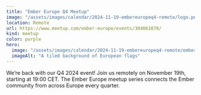 ```yaml
---
title: "Ember Europe Q4 Meetup"
image: "/assets/images/calendar/2024-11-19-embereuropeq4-remote/logo.png"
location: Remote
url: https://www.meetup.com/ember-europe/events/304061078/
kind: meetup
color: purple
hero:
  image: "/assets/images/calendar/2024-11-19-embereuropeq4-remote/embereurope.png"
  imageAlt: "A tiled background of European flags"
---
```


We’re back with our Q4 2024 event! Join us remotely on November 19th, starting at 19:00 CET. The Ember Europe meetup series connects the Ember community from across Europe every quarter.
